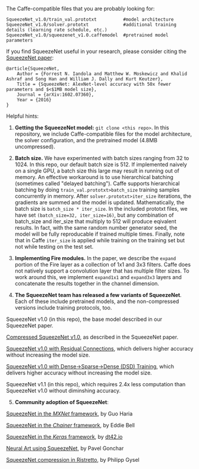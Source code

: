 
The Caffe-compatible files that you are probably looking for:

    SqueezeNet_v1.0/train_val.prototxt          #model architecture
    SqueezeNet_v1.0/solver.prototxt             #additional training details (learning rate schedule, etc.)
    SqueezeNet_v1.0/squeezenet_v1.0.caffemodel  #pretrained model parameters
    
If you find SqueezeNet useful in your research, please consider citing the [SqueezeNet paper](http://arxiv.org/abs/1602.07360):

    @article{SqueezeNet,
        Author = {Forrest N. Iandola and Matthew W. Moskewicz and Khalid Ashraf and Song Han and William J. Dally and Kurt Keutzer},
        Title = {SqueezeNet: AlexNet-level accuracy with 50x fewer parameters and $<$1MB model size},
        Journal = {arXiv:1602.07360},
        Year = {2016}
    }


Helpful hints:

1. **Getting the SqueezeNet model:** `git clone <this repo>`. 
In this repository, we include Caffe-compatible files for the model architecture, the solver configuration, and the pretrained model (4.8MB uncompressed).

2. **Batch size.** We have experimented with batch sizes ranging from 32 to 1024. In this repo, our default batch size is 512. If implemented naively on a single GPU, a batch size this large may result in running out of memory. An effective workaround is to use hierarchical batching (sometimes called "delayed batching"). Caffe supports hierarchical batching by doing `train_val.prototxt>batch_size` training samples concurrently in memory. After `solver.prototxt>iter_size` iterations, the gradients are summed and the model is updated. Mathematically, the batch size is `batch_size * iter_size`. In the included prototxt files, we have set `(batch_size=32, iter_size=16)`, but any combination of batch_size and iter_size that multiply to 512 will produce eqivalent results. In fact, with the same random number generator seed, the model will be fully reproducable if trained multiple times. Finally, note that in Caffe `iter_size` is applied while training on the training set but not while testing on  the test set.

3. **Implementing Fire modules.** In the paper, we describe the `expand` portion of the Fire layer as a collection of 1x1 and 3x3 filters. Caffe does not natively support a convolution layer that has multiple filter sizes. To work around this, we implement `expand1x1` and `expand3x3` layers and concatenate the results together in the channel dimension. 

4. **The SqueezeNet team has released a few variants of SqueezeNet**. Each of these include pretrained models, and the non-compressed versions include training protocols, too.

  SqueezeNet v1.0 (in this repo), the base model described in our SqueezeNet paper.

  [Compressed SqueezeNet v1.0](https://github.com/songhan/SqueezeNet_compressed), as described in the SqueezeNet paper.
  
  [SqueezeNet v1.0 with Residual Connections](https://github.com/songhan/SqueezeNet-Residual), which delivers higher accuracy without increasing the model size.

  [SqueezeNet v1.0 with Dense→Sparse→Dense (DSD) Training](https://github.com/songhan/SqueezeNet-DSD-Training), which delivers higher accuracy without increasing the model size.

  SqueezeNet v1.1 (in this repo), which requires 2.4x less computation than SqueezeNet v1.0 without diminshing accuracy.

5. **Community adoption of SqueezeNet**: 

  [SqueezeNet in the *MXNet* framework](https://github.com/haria/SqueezeNet), by Guo Haria
  
  [SqueezeNet in the *Chainer* framework](https://github.com/ejlb/squeezenet-chainer), by Eddie Bell
  
  [SqueezeNet in the *Keras* framework](https://github.com/DT42/squeezenet_demo), by [dt42.io](https://dt42.io/)
  
  [Neural Art using SqueezeNet](https://github.com/pavelgonchar/neural-art-mini), by Pavel Gonchar
  
  [SqueezeNet compression in Ristretto](https://arxiv.org/abs/1605.06402), by Philipp Gysel

